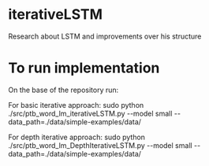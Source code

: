 # iterativeLSTM
Research about LSTM and improvements over his structure

# To run implementation
On the base of the repository run:

For basic iterative approach:
sudo python ./src/ptb_word_lm_iterativeLSTM.py --model small --data_path=./data/simple-examples/data/

For depth iterative approach:
sudo python ./src/ptb_word_lm_DepthIterativeLSTM.py --model small --data_path=./data/simple-examples/data/
